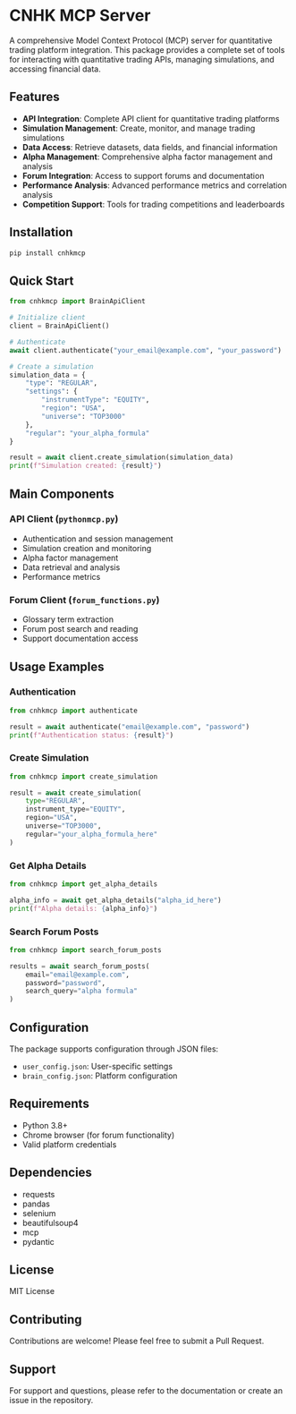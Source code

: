 # CNHK MCP Server

A comprehensive Model Context Protocol (MCP) server for quantitative trading platform integration. This package provides a complete set of tools for interacting with quantitative trading APIs, managing simulations, and accessing financial data.

## Features

- **API Integration**: Complete API client for quantitative trading platforms
- **Simulation Management**: Create, monitor, and manage trading simulations
- **Data Access**: Retrieve datasets, data fields, and financial information
- **Alpha Management**: Comprehensive alpha factor management and analysis
- **Forum Integration**: Access to support forums and documentation
- **Performance Analysis**: Advanced performance metrics and correlation analysis
- **Competition Support**: Tools for trading competitions and leaderboards

## Installation

```bash
pip install cnhkmcp
```

## Quick Start

```python
from cnhkmcp import BrainApiClient

# Initialize client
client = BrainApiClient()

# Authenticate
await client.authenticate("your_email@example.com", "your_password")

# Create a simulation
simulation_data = {
    "type": "REGULAR",
    "settings": {
        "instrumentType": "EQUITY",
        "region": "USA",
        "universe": "TOP3000"
    },
    "regular": "your_alpha_formula"
}

result = await client.create_simulation(simulation_data)
print(f"Simulation created: {result}")
```

## Main Components

### API Client (`pythonmcp.py`)
- Authentication and session management
- Simulation creation and monitoring
- Alpha factor management
- Data retrieval and analysis
- Performance metrics

### Forum Client (`forum_functions.py`)
- Glossary term extraction
- Forum post search and reading
- Support documentation access

## Usage Examples

### Authentication
```python
from cnhkmcp import authenticate

result = await authenticate("email@example.com", "password")
print(f"Authentication status: {result}")
```

### Create Simulation
```python
from cnhkmcp import create_simulation

result = await create_simulation(
    type="REGULAR",
    instrument_type="EQUITY",
    region="USA",
    universe="TOP3000",
    regular="your_alpha_formula_here"
)
```

### Get Alpha Details
```python
from cnhkmcp import get_alpha_details

alpha_info = await get_alpha_details("alpha_id_here")
print(f"Alpha details: {alpha_info}")
```

### Search Forum Posts
```python
from cnhkmcp import search_forum_posts

results = await search_forum_posts(
    email="email@example.com",
    password="password",
    search_query="alpha formula"
)
```

## Configuration

The package supports configuration through JSON files:

- `user_config.json`: User-specific settings
- `brain_config.json`: Platform configuration

## Requirements

- Python 3.8+
- Chrome browser (for forum functionality)
- Valid platform credentials

## Dependencies

- requests
- pandas
- selenium
- beautifulsoup4
- mcp
- pydantic

## License

MIT License

## Contributing

Contributions are welcome! Please feel free to submit a Pull Request.

## Support

For support and questions, please refer to the documentation or create an issue in the repository. 